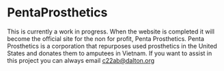 # PentaProsthetics
This is currently a work in progress. 
When the website is completed it will become the official site for the non for profit, Penta Prosthetics.
Penta Prosthetics is a corporation that repurposes used prosthetics in the United States and donates them to amputees in Vietnam.
If you want to assist in this project you can always email c22ab@dalton.org
